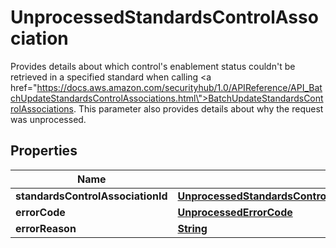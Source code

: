 

# UnprocessedStandardsControlAssociation

 Provides details about which control's enablement status couldn't be retrieved in a specified standard when calling <a href=\"https://docs.aws.amazon.com/securityhub/1.0/APIReference/API_BatchUpdateStandardsControlAssociations.html\">BatchUpdateStandardsControlAssociations</a>. This parameter also provides details about why the request was unprocessed. 

## Properties

| Name | Type | Description | Notes |
|------------ | ------------- | ------------- | -------------|
|**standardsControlAssociationId** | [**UnprocessedStandardsControlAssociationStandardsControlAssociationId**](UnprocessedStandardsControlAssociationStandardsControlAssociationId.md) |  |  |
|**errorCode** | [**UnprocessedErrorCode**](UnprocessedErrorCode.md) |  |  |
|**errorReason** | [**String**](String.md) |  |  [optional] |



